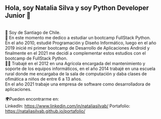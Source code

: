 ## Hola, soy Natalia Silva y soy Python Developer Junior 👋
<br>
📌 Soy de Santiago de Chile.<br>
📖 En este momento me dedico a estudiar un bootcamp FullStack Python.<br>
En el año 2010, estudié Programación y Diseño Informático, luego en el año 2019 inicié mi primer bootcamp de Desarrollo de Aplicaciones Android 
y finalmente en el 2021 me decidí a complementar estos estudios con el bootcamp de FullStack Python. <br>
👩‍💻 Trabajé en el 2012 en una Agrícola encargada del mantenimiento y soporte de los equipos informáticos, en el año 2014 trabajé en una escuela rural 
donde me encargaba de la sala de computación y daba clases de ofimática a niños de entre 6 a 13 años. <br>
En el año 2021 trabaje una empresa de software como desarrolladora de aplicaciones.<br>

🌍Pueden encontrarme en: <br>
LinkedIn: https://www.linkedin.com/in/nataliasilvab/
Portafolio: https://nataliasilvab.github.io/portafolio/


<!--
**nataliasilvab/nataliasilvab** is a ✨ _special_ ✨ repository because its `README.md` (this file) appears on your GitHub profile.

Here are some ideas to get you started:

- 🔭 I’m currently working on ...
- 🌱 I’m currently learning ...
- 👯 I’m looking to collaborate on ...
- 🤔 I’m looking for help with ...
- 💬 Ask me about ...
- 📫 How to reach me: ...
- 😄 Pronouns: ...
- ⚡ Fun fact: ...
-->

